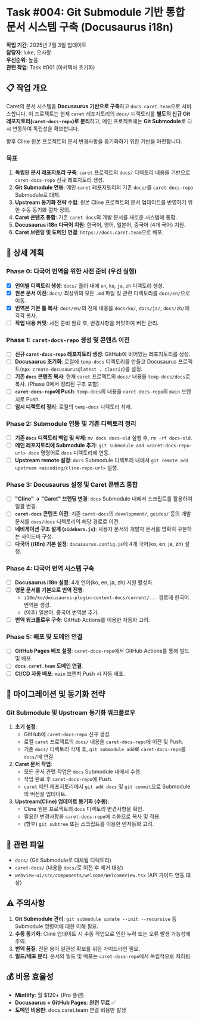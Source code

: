 # Task #004: Git Submodule 기반 통합 문서 시스템 구축 (Docusaurus i18n)

**작업 기간**: 2025년 7월 3일 업데이트  
**담당자**: luke, 오사랑  
**우선순위**: 높음  
**관련 작업**: Task #001 (아키텍처 초기화)

## 📋 **작업 개요**

Caret의 문서 시스템을 **Docusaurus 기반으로 구축**하고 `docs.caret.team`으로 서비스합니다. 이 프로젝트는 현재 `caret` 레포지토리의 `docs/` 디렉토리를 **별도의 신규 Git 레포지토리(`caret-docs-repo`)로 분리**하고, 메인 프로젝트에는 **Git Submodule**로 다시 연동하여 독립성을 확보합니다.

향후 Cline 원본 프로젝트의 문서 변경사항을 동기화하기 위한 기반을 마련합니다.

### **목표**
1.  **독립된 문서 레포지토리 구축**: `caret` 프로젝트의 `docs/` 디렉토리 내용을 기반으로 `caret-docs-repo` 신규 레포지토리 생성.
2.  **Git Submodule 연동**: 메인 `caret` 레포지토리의 기존 `docs/`를 `caret-docs-repo` Submodule로 대체.
3.  **Upstream 동기화 전략 수립**: 원본 Cline 프로젝트의 문서 업데이트를 반영하기 위한 수동 동기화 절차 정의.
4.  **Caret 콘텐츠 통합**: 기존 `caret-docs`의 개발 문서를 새로운 시스템에 통합.
5.  **Docusaurus i18n 다국어 지원**: 한국어, 영어, 일본어, 중국어 (4개 국어) 지원.
6.  **Caret 브랜딩 및 도메인 연결**: `https://docs.caret.team`으로 배포.

## 🎯 **상세 계획**

### **Phase 0: 다국어 번역을 위한 사전 준비 (우선 실행)**
- [x] **언어별 디렉토리 생성**: `docs/` 폴더 내에 `en`, `ko`, `ja`, `zh` 디렉토리 생성.
- [x] **원본 문서 이전**: `docs/` 최상위의 모든 `.md` 파일 및 관련 디렉토리를 `docs/en/`으로 이동.
- [x] **번역본 기본 틀 복사**: `docs/en/`의 전체 내용을 `docs/ko/`, `docs/ja/`, `docs/zh/`에 각각 복사.
- [ ] **작업 내용 커밋**: 사전 준비 완료 후, 변경사항을 커밋하여 버전 관리.

### **Phase 1: `caret-docs-repo` 생성 및 콘텐츠 이전**
- [ ] **신규 `caret-docs-repo` 레포지토리 생성**: GitHub에 비어있는 레포지토리를 생성.
- [ ] **Docusaurus 초기화**: 로컬에 `temp-docs` 디렉토리를 만들고 Docusaurus 프로젝트(`npx create-docusaurus@latest . classic`)를 설정.
- [ ] **기존 `docs` 콘텐츠 복사**: 현재 `caret` 프로젝트의 `docs/` 내용을 `temp-docs/docs`로 복사. (Phase 0에서 정리된 구조 포함)
- [ ] **`caret-docs-repo`에 Push**: `temp-docs`의 내용을 `caret-docs-repo`의 `main` 브랜치로 Push.
- [ ] **임시 디렉토리 정리**: 로컬의 `temp-docs` 디렉토리 삭제.

### **Phase 2: Submodule 연동 및 기존 디렉토리 정리**
- [ ] **기존 `docs` 디렉토리 백업 및 삭제**: `mv docs docs-old` 실행 후, `rm -rf docs-old`.
- [ ] **메인 레포지토리에 Submodule 추가**: `git submodule add <caret-docs-repo-url> docs` 명령어로 `docs` 디렉토리에 연동.
- [ ] **Upstream remote 설정**: `docs` Submodule 디렉토리 내에서 `git remote add upstream <aicoding/cline-repo-url>` 실행.

### **Phase 3: Docusaurus 설정 및 Caret 콘텐츠 통합**
- [ ] **"Cline" → "Caret" 브랜딩 변경**: `docs` Submodule 내에서 스크립트를 활용하여 일괄 변경.
- [ ] **`caret-docs` 콘텐츠 이전**: 기존 `caret-docs`의 `development/`, `guides/` 등의 개발 문서를 `docs/docs` 디렉토리의 해당 경로로 이전.
- [ ] **네비게이션 구조 설계 (`sidebars.js`)**: 사용자 문서와 개발자 문서를 명확히 구분하는 사이드바 구성.
- [ ] **다국어 (i18n) 기본 설정**: `docusaurus.config.js`에 4개 국어(ko, en, ja, zh) 설정.

### **Phase 4: 다국어 번역 시스템 구축**
- [ ] **Docusaurus i18n 설정**: 4개 언어(ko, en, ja, zh) 지원 활성화.
- [ ] **영문 문서를 기본으로 번역 진행**:
  - `i18n/ko/docusaurus-plugin-content-docs/current/...` 경로에 한국어 번역본 생성.
  - (이후) 일본어, 중국어 번역본 추가.
- [ ] **번역 워크플로우 구축**: GitHub Actions를 이용한 자동화 고려.

### **Phase 5: 배포 및 도메인 연결**
- [ ] **GitHub Pages 배포 설정**: `caret-docs-repo`에서 GitHub Actions를 통해 빌드 및 배포.
- [ ] **`docs.caret.team` 도메인 연결**.
- [ ] **CI/CD 자동 배포**: `main` 브랜치 Push 시 자동 배포.

## 🔄 **마이그레이션 및 동기화 전략**

### **Git Submodule 및 Upstream 동기화 워크플로우**
1.  **초기 설정**:
    - GitHub에 `caret-docs-repo` 신규 생성.
    - 로컬 `caret` 프로젝트의 `docs/` 내용을 `caret-docs-repo`에 이전 및 Push.
    - 기존 `docs/` 디렉토리 삭제 후, `git submodule add`로 `caret-docs-repo`를 `docs/`에 연결.
2.  **Caret 문서 작업**:
    - 모든 문서 관련 작업은 `docs` Submodule 내에서 수행.
    - 작업 완료 후 `caret-docs-repo`에 Push.
    - `caret` 메인 레포지토리에서 `git add docs` 및 `git commit`으로 Submodule의 버전을 업데이트.
3.  **Upstream(Cline) 업데이트 동기화 (수동)**:
    - Cline 원본 프로젝트의 `docs` 디렉토리 변경사항을 확인.
    - 필요한 변경사항을 `caret-docs-repo`에 수동으로 복사 및 적용.
    - (향후) `git subtree` 또는 스크립트를 이용한 반자동화 고려.

## 🔗 **관련 파일**
- `docs/` (Git Submodule로 대체될 디렉토리)
- `caret-docs/` (내용을 `docs/`로 이전 후 제거 대상)
- `webview-ui/src/components/welcome/WelcomeView.tsx` (API 가이드 연동 대상)

## ⚠️ **주의사항**
1.  **Git Submodule 관리**: `git submodule update --init --recursive` 등 Submodule 명령어에 대한 이해 필요.
2.  **수동 동기화**: Cline 업데이트 시 수동 작업으로 인한 누락 또는 오류 발생 가능성에 주의.
3.  **번역 품질**: 전문 용어 일관성 확보를 위한 가이드라인 필요.
4.  **빌드/배포 분리**: 문서의 빌드 및 배포는 `caret-docs-repo`에서 독립적으로 처리됨.

## 💰 **비용 효율성**
- **Mintlify**: 월 $120+ (Pro 플랜)
- **Docusaurus + GitHub Pages**: **완전 무료** ✅
- **도메인 비용만**: docs.caret.team 연결 비용만 발생
